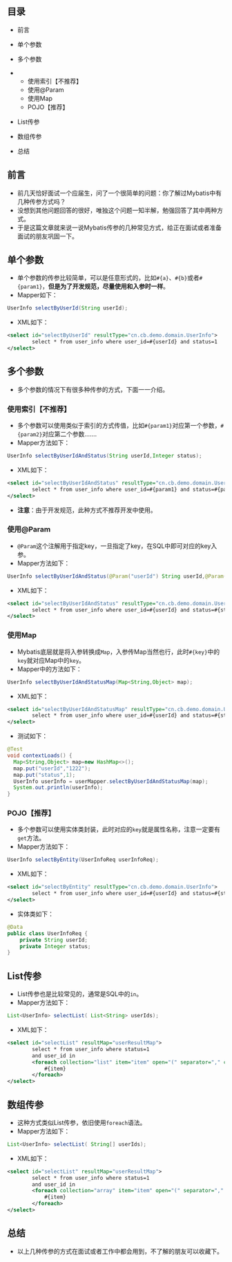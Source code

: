 ## **目录**

- 前言

- 单个参数

- 多个参数

- - 使用索引【不推荐】
  - 使用@Param
  - 使用Map
  - POJO【推荐】

- List传参

- 数组传参

- 总结

## **前言**

- 前几天恰好面试一个应届生，问了一个很简单的问题：你了解过Mybatis中有几种传参方式吗？
- 没想到其他问题回答的很好，唯独这个问题一知半解，勉强回答了其中两种方式。
- 于是这篇文章就来说一说Mybatis传参的几种常见方式，给正在面试或者准备面试的朋友巩固一下。

## **单个参数**

- 单个参数的传参比较简单，可以是任意形式的，比如`#{a}`、`#{b}`或者`#{param1}`，**但是为了开发规范，尽量使用和入参时一样**。
- Mapper如下：

```java
UserInfo selectByUserId(String userId);
```

- XML如下：

```xml
<select id="selectByUserId" resultType="cn.cb.demo.domain.UserInfo">
        select * from user_info where user_id=#{userId} and status=1
</select>
```

## **多个参数**

- 多个参数的情况下有很多种传参的方式，下面一一介绍。

### 使用索引【不推荐】

- 多个参数可以使用类似于索引的方式传值，比如`#{param1}`对应第一个参数，`#{param2}`对应第二个参数.......
- Mapper方法如下：

```java
UserInfo selectByUserIdAndStatus(String userId,Integer status);
```

- XML如下：

```xml
<select id="selectByUserIdAndStatus" resultType="cn.cb.demo.domain.UserInfo">
        select * from user_info where user_id=#{param1} and status=#{param2}
</select>
```

- **注意**：由于开发规范，此种方式不推荐开发中使用。

### 使用@Param

- `@Param`这个注解用于指定key，一旦指定了key，在SQL中即可对应的key入参。
- Mapper方法如下：

```java
UserInfo selectByUserIdAndStatus(@Param("userId") String userId,@Param("status") Integer status);
```

- XML如下：

```xml
<select id="selectByUserIdAndStatus" resultType="cn.cb.demo.domain.UserInfo">
        select * from user_info where user_id=#{userId} and status=#{status}
</select>
```

### 使用Map

- Mybatis底层就是将入参转换成`Map`，入参传Map当然也行，此时`#{key}`中的`key`就对应Map中的`key`。
- Mapper中的方法如下：

```java
UserInfo selectByUserIdAndStatusMap(Map<String,Object> map);
```

- XML如下：

```xml
<select id="selectByUserIdAndStatusMap" resultType="cn.cb.demo.domain.UserInfo">
        select * from user_info where user_id=#{userId} and status=#{status}
</select>
```

- 测试如下：

```java
@Test
void contextLoads() {
  Map<String,Object> map=new HashMap<>();
  map.put("userId","1222");
  map.put("status",1);
  UserInfo userInfo = userMapper.selectByUserIdAndStatusMap(map);
  System.out.println(userInfo);
}
```

### POJO【推荐】

- 多个参数可以使用实体类封装，此时对应的`key`就是属性名称，注意一定要有`get`方法。
- Mapper方法如下：

```java
UserInfo selectByEntity(UserInfoReq userInfoReq);
```

- XML如下：

```xml
<select id="selectByEntity" resultType="cn.cb.demo.domain.UserInfo">
        select * from user_info where user_id=#{userId} and status=#{status}
</select>
```

- 实体类如下：

```java
@Data
public class UserInfoReq {
    private String userId;
    private Integer status;
}
```

## **List传参**

- List传参也是比较常见的，通常是SQL中的`in`。
- Mapper方法如下：

```java
List<UserInfo> selectList( List<String> userIds);
```

- XML如下：

```xml
<select id="selectList" resultMap="userResultMap">
        select * from user_info where status=1
        and user_id in
        <foreach collection="list" item="item" open="(" separator="," close=")" >
            #{item}
        </foreach>
</select>
```

## **数组传参**

- 这种方式类似List传参，依旧使用`foreach`语法。
- Mapper方法如下：

```java
List<UserInfo> selectList( String[] userIds);
```

- XML如下：

```xml
<select id="selectList" resultMap="userResultMap">
        select * from user_info where status=1
        and user_id in
        <foreach collection="array" item="item" open="(" separator="," close=")" >
            #{item}
        </foreach>
</select>
```

## **总结**

- 以上几种传参的方式在面试或者工作中都会用到，不了解的朋友可以收藏下。

